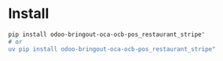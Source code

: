 # Install

```bash
pip install odoo-bringout-oca-ocb-pos_restaurant_stripe"
# or
uv pip install odoo-bringout-oca-ocb-pos_restaurant_stripe"
```
